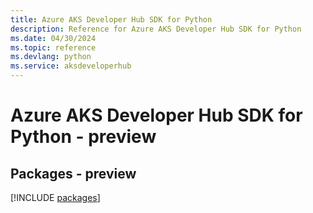 ```yaml
---
title: Azure AKS Developer Hub SDK for Python
description: Reference for Azure AKS Developer Hub SDK for Python
ms.date: 04/30/2024
ms.topic: reference
ms.devlang: python
ms.service: aksdeveloperhub
---
```

# Azure AKS Developer Hub SDK for Python - preview
## Packages - preview
[!INCLUDE [packages](aks-developer-hub-index.md)]